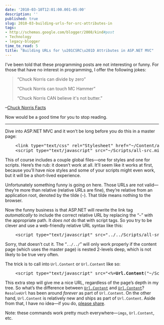 ```yaml
---
date: '2010-03-10T12:01:00.001-05:00'
description: ''
published: true
slug: 2010-03-building-urls-for-src-attributes-in
tags:
- http://schemas.google.com/blogger/2008/kind#post
- Technology
- legacy-blogger
time_to_read: 5
title: "Building URLs for \u201CSRC\u201D Attributes in ASP.NET MVC"
---
```


<p>I’ve been told that these programming posts are not interesting or funny. For those that have no interest in programming, I offer the following jokes: </p>
<blockquote> 
<p>“Chuck Norris can divide by zero” </p>  
<p>“Chuck Norris can touch MC Hammer”</p>  
<p>“Chuck Norris CAN believe it's not butter.”</p>
</blockquote>
<p>–<a href="http://www.chucknorrisfacts.com/chuck-norris-top-50-facts">Chuck Norris Facts</a> </p>
<p>Now would be a good time for you to stop reading. </p>
<p>   <hr /></p>
<p>Dive into ASP.NET MVC and it won’t be long before you do this in a master page:</p>  <pre class="csharpcode">    <span class="kwrd">&lt;</span><span class="html">link</span> <span class="attr">type</span><span class="kwrd">=&quot;text/css&quot;</span> <span class="attr">rel</span><span class="kwrd">=&quot;Stylesheet&quot;</span> <span class="attr">href</span><span class="kwrd">=&quot;~/Content/all-src.min.css&quot;</span> <span class="kwrd">/&gt;</span>
    <span class="kwrd">&lt;</span><span class="html">script</span> <span class="attr">type</span><span class="kwrd">=&quot;text/javascript&quot;</span> <span class="attr">src</span><span class="kwrd">=&quot;~/Scripts/all-src.min.js&quot;</span><span class="kwrd">&gt;&lt;/</span><span class="html">script</span><span class="kwrd">&gt;</span></pre>

<p>This of course includes a couple global files—one for styles and one for scripts. Here’s the rub: it doesn’t work at all. It’ll seem like it works at first, because you’ll have nice styles and some of your scripts might even work, but it will be a short-lived experience.</p>

<p>Unfortunately something funny is going on here. Those URLs are not valid—they’re more than relative (relative URLs are fine), they’re relative from an application root, denoted by the tilde (<code>~</code>). That tilde means nothing to the browser. </p>

<p>Now the funny business is that ASP.NET will rewrite the link tag <em>automatically</em> to include the correct relative URL by replacing the “<code>~</code>” with the appropriate path. It <em>does not </em>do that with script tags. So you try to be clever and use a web-friendly relative URL syntax like this:</p>

<pre class="csharpcode">    <span class="kwrd">&lt;</span><span class="html">script</span> <span class="attr">type</span><span class="kwrd">=&quot;text/javascript&quot;</span> <span class="attr">src</span><span class="kwrd">=&quot;../../Scripts/all-src.min.js&quot;</span><span class="kwrd">&gt;&lt;/</span><span class="html">script</span><span class="kwrd">&gt;</span></pre>

<p>Sorry, that doesn’t cut it. The “<code>../../</code>” will only work properly if the content page (which uses the master page) is nested 2-levels deep, which is not likely to be true very often.</p>

<p>The trick is to call into <code>Url.Content</code> or <code>Url.Content</code> like so:</p>

<pre class="csharpcode">    <span class="kwrd">&lt;</span><span class="html">script</span> <span class="attr">type</span><span class="kwrd">=&quot;text/javascript&quot;</span> <span class="attr">src</span><span class="kwrd">=&quot;&lt;%=<strong>Url.Content</strong>(&quot;</span>~/<span class="attr">Scripts</span>/<span class="attr">all-src</span>.<span class="attr">min</span>.<span class="attr">js</span><span class="kwrd">&quot;)%&gt;&quot;</span><span class="kwrd">&gt;&lt;/</span><span class="html">script</span><span class="kwrd">&gt;</span></pre>

<p>This extra step will give me a nice URL, regardless of the page’s depth in my tree. So what’s the difference between <a href="http://aspnet.codeplex.com/sourcecontrol/network/Show?projectName=aspnet&amp;changeSetId=23011#266520"><code>Url.Content</code></a> and <a href="http://msdn.microsoft.com/en-us/library/system.web.ui.control.resolveurl.aspx"><code>Url.Content</code></a>? <code>ResolveUrl</code> has been around <em>forever</em> as part of <code>Url.Content</code>. On the other hand, <code>Url.Content</code> is relatively new and ships as part of <code>Url.Content</code>. Aside from that, I have no idea—if you do, <a href="http://stackoverflow.com/questions/2418050">please share</a>.</p>

<p>Note: these commands work pretty much everywhere—<code>imgs</code>, <code>Url.Content</code>, etc.</p>